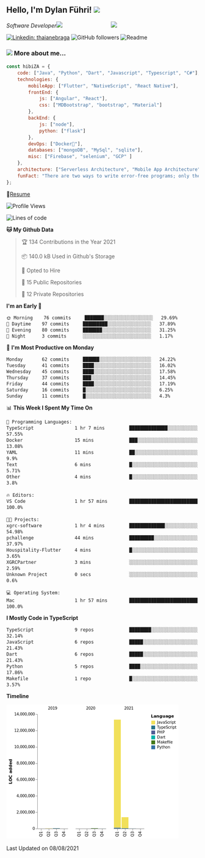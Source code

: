 <h2>Hello, I'm Dylan Führi! <img src="https://media.giphy.com/media/12oufCB0MyZ1Go/giphy.gif" width="50"></h2>
<img align='right' src="https://media.giphy.com/media/836HiJc7pgzy8iNXCn/giphy.gif" width="230">
<p><em>Software Developer</a><img src="https://media.giphy.com/media/WUlplcMpOCEmTGBtBW/giphy.gif" width="30"> 
</em></p>

[![Linkedin: thaianebraga](https://img.shields.io/badge/-Dylan-blue?style=flat-square&logo=Linkedin&logoColor=white&link=https://www.linkedin.com/in/dylan-fuhri/)](https://www.linkedin.com/in/dylan-fuhri/)
![GitHub followers](https://img.shields.io/github/followers/HibiZA?style=social)
![Readme](https://github.com/HibiZA/HibiZA/workflows/Readme/badge.svg)

### <img src="https://media.giphy.com/media/VgCDAzcKvsR6OM0uWg/giphy.gif" width="50"> More about me...  

```javascript
const hibiZA = {
    code: ["Java", "Python", "Dart", "Javascript", "Typescript", "C#"],
    technologies: {
        mobileApp: ["Flutter", "NativeScript", "React Native"],
        frontEnd: {
            js: ["Angular", "React"],
            css: ["MDBootstrap", "bootstrap", "Material"]
        },
        backEnd: {
            js: ["node"],
            python: ["flask"]
        },
        devOps: ["Docker🐳"],
        databases: ["mongoDB", "MySql", "sqlite"],
        misc: ["Firebase", "selenium", "GCP" ]
    },
    architecture: ["Serverless Architecture", "Mobile App Architecture"],
    funFact: "There are two ways to write error-free programs; only the third one works"
};
```
📝[Resume](https://drive.google.com/file/d/1RjxKCcvUeoyYgnL_eCwQ9zay77Ayr0Xu/view?usp=sharing)
<!--START_SECTION:waka-->
![Profile Views](http://img.shields.io/badge/Profile%20Views-0-blue)

![Lines of code](https://img.shields.io/badge/From%20Hello%20World%20I%27ve%20Written-14.9%20million%20lines%20of%20code-blue)

**🐱 My Github Data** 

> 🏆 134 Contributions in the Year 2021
 > 
> 📦 140.0 kB Used in Github's Storage 
 > 
> 💼 Opted to Hire
 > 
> 📜 15 Public Repositories 
 > 
> 🔑 12 Private Repositories  
 > 
**I'm an Early 🐤** 

```text
🌞 Morning    76 commits     ███████░░░░░░░░░░░░░░░░░░   29.69% 
🌆 Daytime    97 commits     █████████░░░░░░░░░░░░░░░░   37.89% 
🌃 Evening    80 commits     ███████░░░░░░░░░░░░░░░░░░   31.25% 
🌙 Night      3 commits      ░░░░░░░░░░░░░░░░░░░░░░░░░   1.17%

```
📅 **I'm Most Productive on Monday** 

```text
Monday       62 commits     ██████░░░░░░░░░░░░░░░░░░░   24.22% 
Tuesday      41 commits     ████░░░░░░░░░░░░░░░░░░░░░   16.02% 
Wednesday    45 commits     ████░░░░░░░░░░░░░░░░░░░░░   17.58% 
Thursday     37 commits     ███░░░░░░░░░░░░░░░░░░░░░░   14.45% 
Friday       44 commits     ████░░░░░░░░░░░░░░░░░░░░░   17.19% 
Saturday     16 commits     █░░░░░░░░░░░░░░░░░░░░░░░░   6.25% 
Sunday       11 commits     █░░░░░░░░░░░░░░░░░░░░░░░░   4.3%

```


📊 **This Week I Spent My Time On** 

```text
💬 Programming Languages: 
TypeScript               1 hr 7 mins         ██████████████░░░░░░░░░░░   57.55% 
Docker                   15 mins             ███░░░░░░░░░░░░░░░░░░░░░░   13.08% 
YAML                     11 mins             ██░░░░░░░░░░░░░░░░░░░░░░░   9.9% 
Text                     6 mins              █░░░░░░░░░░░░░░░░░░░░░░░░   5.71% 
Other                    4 mins              █░░░░░░░░░░░░░░░░░░░░░░░░   3.8%

🔥 Editors: 
VS Code                  1 hr 57 mins        █████████████████████████   100.0%

🐱‍💻 Projects: 
xgrc-software            1 hr 4 mins         █████████████░░░░░░░░░░░░   54.98% 
pchallenge               44 mins             █████████░░░░░░░░░░░░░░░░   37.97% 
Houspitality-Flutter     4 mins              █░░░░░░░░░░░░░░░░░░░░░░░░   3.65% 
XGRCPartner              3 mins              ░░░░░░░░░░░░░░░░░░░░░░░░░   2.59% 
Unknown Project          0 secs              ░░░░░░░░░░░░░░░░░░░░░░░░░   0.6%

💻 Operating System: 
Mac                      1 hr 57 mins        █████████████████████████   100.0%

```

**I Mostly Code in TypeScript** 

```text
TypeScript               9 repos             ████████░░░░░░░░░░░░░░░░░   32.14% 
JavaScript               6 repos             █████░░░░░░░░░░░░░░░░░░░░   21.43% 
Dart                     6 repos             █████░░░░░░░░░░░░░░░░░░░░   21.43% 
Python                   5 repos             ████░░░░░░░░░░░░░░░░░░░░░   17.86% 
Makefile                 1 repo              █░░░░░░░░░░░░░░░░░░░░░░░░   3.57%

```


**Timeline**

![Chart not found](https://raw.githubusercontent.com/HibiZA/HibiZA/master/charts/bar_graph.png) 


 Last Updated on 08/08/2021
<!--END_SECTION:waka-->

